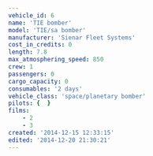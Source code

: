 ```yaml
---
vehicle_id: 6
name: 'TIE bomber'
model: 'TIE/sa bomber'
manufacturer: 'Sienar Fleet Systems'
cost_in_credits: 0
length: 7.8
max_atmosphering_speed: 850
crew: 1
passengers: 0
cargo_capacity: 0
consumables: '2 days'
vehicle_class: 'space/planetary bomber'
pilots: {  }
films:
    - 2
    - 3
created: '2014-12-15 12:33:15'
edited: '2014-12-20 21:30:21'
---
```

